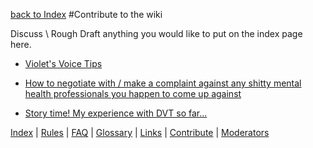 [back to Index](https://github.com/MissTeapot/LGBT-Wikis/blob/main/github_wiki/asktransgender/index.md)
#Contribute to the wiki

Discuss \ Rough Draft anything you would like to put on the index page here.

* [Violet's Voice Tips](http://www.reddit.com/r/asktransgender/comments/1wi7uk/violets_voice_tips/)

* [How to negotiate with / make a complaint against any shitty mental health professionals you happen to come up against](http://www.reddit.com/r/asktransgender/comments/1xmo5d/how_to_negotiate_with_make_a_complaint_against/)

* [Story time! My experience with DVT so far...](http://www.reddit.com/r/asktransgender/comments/1l82wo/story_time_my_experience_with_dvt_so_far_some/)

[Index](https://github.com/MissTeapot/LGBT-Wikis/blob/main/github_wiki/asktransgender/index.md) | [Rules](https://github.com/MissTeapot/LGBT-Wikis/blob/main/github_wiki/asktransgender/rules.md) | [FAQ](https://github.com/MissTeapot/LGBT-Wikis/blob/main/github_wiki/asktransgender/faq.md) | [Glossary](https://github.com/MissTeapot/LGBT-Wikis/blob/main/github_wiki/asktransgender/glossary.md) | [Links](https://github.com/MissTeapot/LGBT-Wikis/blob/main/github_wiki/asktransgender/linked.md) | [Contribute](https://github.com/MissTeapot/LGBT-Wikis/blob/main/github_wiki/asktransgender/contribute.md) | [Moderators](http://www.reddit.com/message/compose?to=%2Fr%2Fasktransgender)